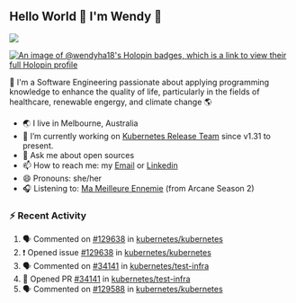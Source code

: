 ## Hello World 👋 I'm Wendy 🧃 
![](https://komarev.com/ghpvc/?username=wendy-ha18)

[![An image of @wendyha18's Holopin badges, which is a link to view their full Holopin profile](https://holopin.me/wendyha18)](https://holopin.io/@wendyha18)

🌱 I'm a Software Engineering passionate about applying programming knowledge to enhance the quality of life, particularly in the fields of healthcare, renewable engergy, and climate change 🌎

- 🌏 I live in Melbourne, Australia
- 🔭 I’m currently working on [Kubernetes Release Team](https://github.com/kubernetes/sig-release/tree/master) since v1.31 to present.
- 💬 Ask me about open sources
- 📫 How to reach me: my [Email](mailto:wendyha.sut@gmail.com) or [Linkedin](https://www.linkedin.com/in/wendyha-sut/)
- 😄 Pronouns: she/her
- 🎧 Listening to: [Ma Meilleure Ennemie](https://www.youtube.com/watch?v=1F3OGIFnW1k) (from Arcane Season 2)

### :zap: Recent Activity

<!--START_SECTION:activity-->
1. 🗣 Commented on [#129638](https://github.com/kubernetes/kubernetes/issues/129638#issuecomment-2592434520) in [kubernetes/kubernetes](https://github.com/kubernetes/kubernetes)
2. ❗ Opened issue [#129638](https://github.com/kubernetes/kubernetes/issues/129638) in [kubernetes/kubernetes](https://github.com/kubernetes/kubernetes)
3. 🗣 Commented on [#34141](https://github.com/kubernetes/test-infra/pull/34141#issuecomment-2589765826) in [kubernetes/test-infra](https://github.com/kubernetes/test-infra)
4. 💪 Opened PR [#34141](https://github.com/kubernetes/test-infra/pull/34141) in [kubernetes/test-infra](https://github.com/kubernetes/test-infra)
5. 🗣 Commented on [#129588](https://github.com/kubernetes/kubernetes/issues/129588#issuecomment-2587138525) in [kubernetes/kubernetes](https://github.com/kubernetes/kubernetes)
<!--END_SECTION:activity-->
